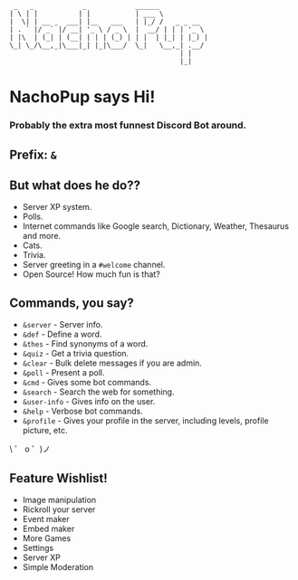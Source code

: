 ```
 _   _            _            ______
| \ | |          | |           | ___ \
|  \| | __ _  ___| |__   ___   | |_/ /   _ _ __
| . ` |/ _` |/ __| '_ \ / _ \  |  __/ | | | '_ \
| |\  | (_| | (__| | | | (_) | | |  | |_| | |_) |
\_| \_/\__,_|\___|_| |_|\___/  \_|   \__,_| .__/
                                          | |
                                          |_|
```

# NachoPup says Hi!

### Probably the extra most funnest Discord Bot around.

## Prefix: `&`

## But what does he do??

- Server XP system.
- Polls.
- Internet commands like Google search, Dictionary, Weather, Thesaurus and more.
- Cats.
- Trivia.
- Server greeting in a `#welcome` channel.
- Open Source! How much fun is that?

## Commands, you say?

- `&server` - Server info.
- `&def` - Define a word.
- `&thes` - Find synonyms of a word.
- `&quiz` - Get a trivia question.
- `&clear` - Bulk delete messages if you are admin.
- `&poll` - Present a poll.
- `&cmd` - Gives some bot commands.
- `&search` - Search the web for something.
- `&user-info` - Gives info on the user.
- `&help` - Verbose bot commands.
- `&profile` - Gives your profile in the server, including levels, profile picture, etc.

\ ゜ o ゜)ノ

## Feature Wishlist!

- Image manipulation
- Rickroll your server
- Event maker
- Embed maker
- More Games
- Settings
- Server XP
- Simple Moderation
